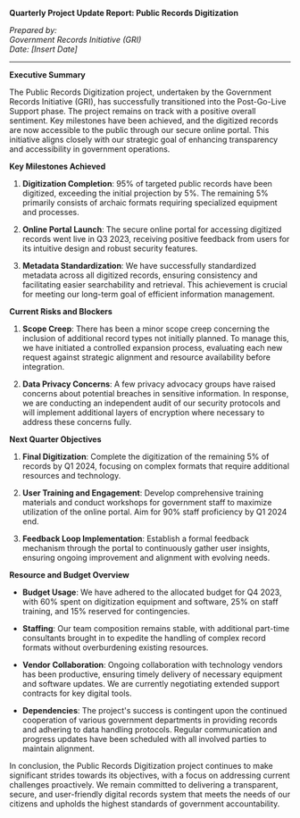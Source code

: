 **Quarterly Project Update Report: Public Records Digitization**

*Prepared by:*  
*Government Records Initiative (GRI)*  
*Date: [Insert Date]*

---

**Executive Summary**

The Public Records Digitization project, undertaken by the Government Records Initiative (GRI), has successfully transitioned into the Post-Go-Live Support phase. The project remains on track with a positive overall sentiment. Key milestones have been achieved, and the digitized records are now accessible to the public through our secure online portal. This initiative aligns closely with our strategic goal of enhancing transparency and accessibility in government operations.

**Key Milestones Achieved**

1. **Digitization Completion**: 95% of targeted public records have been digitized, exceeding the initial projection by 5%. The remaining 5% primarily consists of archaic formats requiring specialized equipment and processes.
   
2. **Online Portal Launch**: The secure online portal for accessing digitized records went live in Q3 2023, receiving positive feedback from users for its intuitive design and robust security features.

3. **Metadata Standardization**: We have successfully standardized metadata across all digitized records, ensuring consistency and facilitating easier searchability and retrieval. This achievement is crucial for meeting our long-term goal of efficient information management.

**Current Risks and Blockers**

1. **Scope Creep**: There has been a minor scope creep concerning the inclusion of additional record types not initially planned. To manage this, we have initiated a controlled expansion process, evaluating each new request against strategic alignment and resource availability before integration.

2. **Data Privacy Concerns**: A few privacy advocacy groups have raised concerns about potential breaches in sensitive information. In response, we are conducting an independent audit of our security protocols and will implement additional layers of encryption where necessary to address these concerns fully.

**Next Quarter Objectives**

1. **Final Digitization**: Complete the digitization of the remaining 5% of records by Q1 2024, focusing on complex formats that require additional resources and technology.

2. **User Training and Engagement**: Develop comprehensive training materials and conduct workshops for government staff to maximize utilization of the online portal. Aim for 90% staff proficiency by Q1 2024 end.

3. **Feedback Loop Implementation**: Establish a formal feedback mechanism through the portal to continuously gather user insights, ensuring ongoing improvement and alignment with evolving needs.

**Resource and Budget Overview**

- **Budget Usage**: We have adhered to the allocated budget for Q4 2023, with 60% spent on digitization equipment and software, 25% on staff training, and 15% reserved for contingencies.

- **Staffing**: Our team composition remains stable, with additional part-time consultants brought in to expedite the handling of complex record formats without overburdening existing resources.

- **Vendor Collaboration**: Ongoing collaboration with technology vendors has been productive, ensuring timely delivery of necessary equipment and software updates. We are currently negotiating extended support contracts for key digital tools.

- **Dependencies**: The project's success is contingent upon the continued cooperation of various government departments in providing records and adhering to data handling protocols. Regular communication and progress updates have been scheduled with all involved parties to maintain alignment.

In conclusion, the Public Records Digitization project continues to make significant strides towards its objectives, with a focus on addressing current challenges proactively. We remain committed to delivering a transparent, secure, and user-friendly digital records system that meets the needs of our citizens and upholds the highest standards of government accountability.